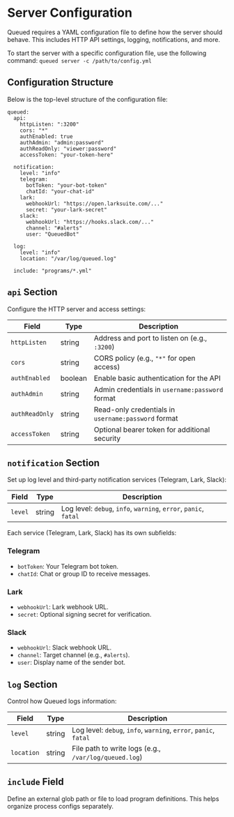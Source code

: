 # Server Configuration

Queued requires a YAML configuration file to define how the server should behave. This includes HTTP API settings, logging, notifications, and more.

To start the server with a specific configuration file, use the following command:
`queued server -c /path/to/config.yml`

## Configuration Structure

Below is the top-level structure of the configuration file:
```server config
queued:
  api:
    httpListen: ":3200"
    cors: "*"
    authEnabled: true
    authAdmin: "admin:password"
    authReadOnly: "viewer:password"
    accessToken: "your-token-here"

  notification:
    level: "info"
    telegram:
      botToken: "your-bot-token"
      chatId: "your-chat-id"
    lark:
      webhookUrl: "https://open.larksuite.com/..."
      secret: "your-lark-secret"
    slack:
      webhookUrl: "https://hooks.slack.com/..."
      channel: "#alerts"
      user: "QueuedBot"

  log:
    level: "info"
    location: "/var/log/queued.log"

  include: "programs/*.yml"
```
## `api` Section

Configure the HTTP server and access settings:

|Field|Type|Description|
|---|---|---|
|`httpListen`|string|Address and port to listen on (e.g., `:3200`)|
|`cors`|string|CORS policy (e.g., `"*"` for open access)|
|`authEnabled`|boolean|Enable basic authentication for the API|
|`authAdmin`|string|Admin credentials in `username:password` format|
|`authReadOnly`|string|Read-only credentials in `username:password` format|
|`accessToken`|string|Optional bearer token for additional security|

## `notification` Section

Set up log level and third-party notification services (Telegram, Lark, Slack):

|Field|Type|Description|
|---|---|---|
|`level`|string|Log level: `debug`, `info`, `warning`, `error`, `panic`, `fatal`|

Each service (Telegram, Lark, Slack) has its own subfields:

### Telegram

- `botToken`: Your Telegram bot token.
- `chatId`: Chat or group ID to receive messages.

### Lark

- `webhookUrl`: Lark webhook URL.
- `secret`: Optional signing secret for verification.

### Slack

- `webhookUrl`: Slack webhook URL.
- `channel`: Target channel (e.g., `#alerts`).
- `user`: Display name of the sender bot.

## `log` Section

Control how Queued logs information:

|Field|Type|Description|
|---|---|---|
|`level`|string|Log level: `debug`, `info`, `warning`, `error`, `panic`, `fatal`|
|`location`|string|File path to write logs (e.g., `/var/log/queued.log`)|

## `include` Field

Define an external glob path or file to load program definitions. This helps organize process configs separately.
